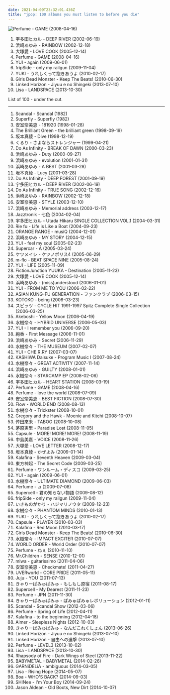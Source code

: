 ```yaml
---
date: 2021-04-09T23:32:01.436Z
title: "jpop: 100 albums you must listen to before you die"
---
```

![Perfume - GAME (2008-04-16)](http://coverartarchive.org/release/6731434a-6638-3029-bfe6-cde8fa92b04f/3623870570-500.jpg "Perfume - GAME (2008-04-16)")
<ol class="albums">
<li data-cover="https://via.placeholder.com/450" data-tags="j-pop" role="button">宇多田ヒカル - DEEP RIVER (2002-06-19)</li>
<li data-cover="http://coverartarchive.org/release/645d3110-da65-4a26-8658-7be879a91431/18052713152-500.jpg" data-tags="j-pop, ayumi hamasaki, jpop" role="button">浜崎あゆみ - RAINBOW (2002-12-18)</li>
<li data-cover="https://via.placeholder.com/450" data-tags="jpop" role="button">大塚愛 - LOVE COOK (2005-12-14)</li>
<li data-cover="http://coverartarchive.org/release/6731434a-6638-3029-bfe6-cde8fa92b04f/3623870570-500.jpg" data-tags="electropop, japanese, j-pop" role="button">Perfume - GAME (2008-04-16)</li>
<li data-cover="http://coverartarchive.org/release/11ce296b-5499-439b-8e1c-092b0e35557e/22270460633-500.jpg" data-tags="japanese, female vocalists, jpop, asian, j-pop, sucks, chiant, asian music, chevre, asian pop, things i will never listen to, better than ayu, better than akiko shikata, more talented than akiko shikata, talentless people, voix de chevre, chiante, chiantissime, this is why jpop in the 2000s sucked" role="button">YUI - again (2009-06-01)</li>
<li data-cover="http://coverartarchive.org/release/4a7922e0-b976-4d75-98a9-bb16585e7b8e/12665202859-500.jpg" data-tags="japanese, female vocalists, jpop, asian, band, anime, j-pop, female fronted, group, asian music, asian pop" role="button">fripSide - only my railgun (2009-11-04)</li>
<li data-cover="https://img.discogs.com/eb8Dxtz7j4wZPSF-irTXSZCa5Po=/fit-in/560x558/filters:strip_icc():format(jpeg):mode_rgb():quality(90)/discogs-images/R-10358007-1495933318-6332.jpeg.jpg" data-tags="japanese, female vocalists, jpop, asian, j-pop, asian music, asian pop" role="button">YUKI - うれしくって抱きあうよ (2010-02-17)</li>
<li data-cover="https://img.discogs.com/aAJSpcToIy-skw6PGLAhAfk5qz4=/fit-in/505x500/filters:strip_icc():format(jpeg):mode_rgb():quality(90)/discogs-images/R-7123174-1434228240-1568.jpeg.jpg" data-tags="jpop, anime soundtrack, jrock, girls dead monster" role="button">Girls Dead Monster - Keep The Beats! (2010-06-30)</li>
<li data-cover="https://img.discogs.com/7keK_Y6gzpT541dDfeXuyysowEI=/fit-in/225x225/filters:strip_icc():format(jpeg):mode_rgb():quality(90)/discogs-images/R-13609910-1557464097-7090.jpeg.jpg" data-tags="jpop, anime" role="button">Linked Horizon - Jiyuu e no Shingeki (2013-07-10)</li>
<li data-cover="http://coverartarchive.org/release/cf57108a-858c-40c7-91c1-f279b706a7fd/27815880367-500.jpg" data-tags="japanese, female vocalists, jpop, j-pop, asian pop" role="button">Lisa - LANDSPACE (2013-10-30)</li>
</ol>
List of 100 - under the cut.
<!-- more -->

_________________

<ol class="albums">
<li data-cover="https://img.discogs.com/5epCUXsJ2Xl8nxSbXtsrwWhvO5o=/fit-in/600x960/filters:strip_icc():format(jpeg):mode_rgb():quality(90)/discogs-images/R-1917506-1469731860-9485.jpeg.jpg" data-tags="japanese, 80s, girls, jpop, asian, j-rock, j-pop, 1980s, jrock, girl band, girl group, girl groups, girlband, shwrm-rock, shwrm-popper, in search of the lost genre" role="button">
Scandal - Scandal (1982)
</li>
<li data-cover="https://img.discogs.com/H1zCciXUroFhycjd8LhxWol2qV4=/fit-in/500x496/filters:strip_icc():format(jpeg):mode_rgb():quality(90)/discogs-images/R-2049997-1261688149.jpeg.jpg" data-tags="rock, jpop, j-pop, jrock, superfly" role="button">
Superfly - Superfly (1982)
</li>
<li data-cover="http://coverartarchive.org/release/49ee5606-261b-4efe-a96c-71c2221c4a36/4012896167-500.jpg" data-tags="j-pop" role="button">
安室奈美恵 - 181920 (1998-01-28)
</li>
<li data-cover="https://img.discogs.com/I4--kD81cs_EzHpeqfZZf_gwD0A=/fit-in/600x526/filters:strip_icc():format(jpeg):mode_rgb():quality(90)/discogs-images/R-3067871-1564415275-1000.jpeg.jpg" data-tags="jpop, the brilliant green, oma, tomoko kawase, oma3, tjjssrhgfd" role="button">
The Brilliant Green - the brilliant green (1998-09-19)
</li>
<li data-cover="https://via.placeholder.com/450" data-tags="jpop, japanese" role="button">
坂本真綾 - Dive (1998-12-19)
</li>
<li data-cover="https://via.placeholder.com/450" data-tags="jpop" role="button">
くるり - さよならストレンジャー (1999-04-21)
</li>
<li data-cover="https://img.discogs.com/ONQv23t3WOoAkv-Kq5AHA0NAFe0=/fit-in/600x600/filters:strip_icc():format(jpeg):mode_rgb():quality(90)/discogs-images/R-1954460-1439431938-2719.jpeg.jpg" data-tags="j-pop" role="button">
Do As Infinity - BREAK OF DAWN (2000-03-23)
</li>
<li data-cover="http://coverartarchive.org/release/6c56f5e3-0cda-4243-88f6-40682375c9d1/18052521100-500.jpg" data-tags="j-pop, japanese, jpop, ayumi hamasaki" role="button">
浜崎あゆみ - Duty (2000-09-27)
</li>
<li data-cover="https://via.placeholder.com/450" data-tags="jpop" role="button">
浜崎あゆみ - evolution (2001-01-31)
</li>
<li data-cover="http://coverartarchive.org/release/179017a3-0866-49c2-b021-ed3bf2e80a9c/18053623012-500.jpg" data-tags="j-pop, jpop, ayumi hamasaki" role="button">
浜崎あゆみ - A BEST (2001-03-28)
</li>
<li data-cover="http://coverartarchive.org/release/397476b8-16f6-3038-abd8-d939563a0b1f/2755766220-500.jpg" data-tags="japanese, jpop, anime" role="button">
坂本真綾 - Lucy (2001-03-28)
</li>
<li data-cover="https://img.discogs.com/n3wlcjlk3J46Foory-bhhzgdkb4=/fit-in/600x526/filters:strip_icc():format(jpeg):mode_rgb():quality(90)/discogs-images/R-598832-1141312670.jpeg.jpg" data-tags="j-rock, j-pop, do as infinity" role="button">
Do As Infinity - DEEP FOREST (2001-09-19)
</li>
<li data-cover="https://via.placeholder.com/450" data-tags="j-pop" role="button">
宇多田ヒカル - DEEP RIVER (2002-06-19)
</li>
<li data-cover="https://img.discogs.com/n3wlcjlk3J46Foory-bhhzgdkb4=/fit-in/600x526/filters:strip_icc():format(jpeg):mode_rgb():quality(90)/discogs-images/R-598832-1141312670.jpeg.jpg" data-tags="japanese, pop rock, jpop, female vocalist, j-rock, j-pop, jrock, collection, do as infinity, record collection, japanese female pop-rock" role="button">
Do As Infinity - TRUE SONG (2002-12-16)
</li>
<li data-cover="http://coverartarchive.org/release/645d3110-da65-4a26-8658-7be879a91431/18052713152-500.jpg" data-tags="j-pop, ayumi hamasaki, jpop" role="button">
浜崎あゆみ - RAINBOW (2002-12-18)
</li>
<li data-cover="https://via.placeholder.com/450" data-tags="namie amuro" role="button">
安室奈美恵 - STYLE (2003-12-10)
</li>
<li data-cover="http://coverartarchive.org/release/b8a2581c-f325-3515-8144-fa3e714a43c4/15823569862-500.jpg" data-tags="j-pop, inspiring, ayumi hamasaki, mainstream artists that actually experiment with different genres and succeed" role="button">
浜崎あゆみ - Memorial address (2003-12-17)
</li>
<li data-cover="https://img.discogs.com/JLZ8kTU1hQhlwYxyRsJxNzWYO5c=/fit-in/600x515/filters:strip_icc():format(jpeg):mode_rgb():quality(90)/discogs-images/R-228009-1143075971.jpeg.jpg" data-tags="chillout, japanese, downtempo, easy listening, acid jazz, lounge, jazz fusion, jpop, asian, j-pop, jazz pop, 2 s34rch, asian music, retroschool, asian pop, jazztronik, samurai music, amazing japanese lounge music, colorful album covers, rainbow album covers" role="button">
Jazztronik - 七色 (2004-02-04)
</li>
<li data-cover="http://coverartarchive.org/release/a693d277-4f62-4cdb-b5cc-8539cc5b0c46/14805551856-500.jpg" data-tags="j-pop, utada hikaru, japanese" role="button">
宇多田ヒカル - Utada Hikaru SINGLE COLLECTION VOL.1 (2004-03-31)
</li>
<li data-cover="https://img.discogs.com/yKzqw--EgFlAqCIwhw2_ahDZaaY=/fit-in/600x600/filters:strip_icc():format(jpeg):mode_rgb():quality(90)/discogs-images/R-13217983-1550152762-5358.jpeg.jpg" data-tags="nakoruru" role="button">
Rie fu - Life is Like a Boat (2004-09-23)
</li>
<li data-cover="https://img.discogs.com/kRGG9CiEe0QwK2FtDwtyOZIWf5g=/fit-in/250x250/filters:strip_icc():format(jpeg):mode_rgb():quality(90)/discogs-images/R-9065963-1474176395-7169.jpeg.jpg" data-tags="japanese, jpop, j-rock, j-pop, mr ownership deal, in my possession, orangehappy" role="button">
ORANGE RANGE - musiQ (2004-12-01)
</li>
<li data-cover="http://coverartarchive.org/release/4c770da0-8b3b-3b17-a944-bef8ddd0174d/18053130482-500.jpg" data-tags="j-pop, jpop" role="button">
浜崎あゆみ - MY STORY (2004-12-15)
</li>
<li data-cover="http://coverartarchive.org/release/3b416738-1ef4-4bf2-8ce3-7233e3db4010/26029102975-500.jpg" data-tags="japanese, female vocalists, jpop, asian, j-pop, asian music, asian pop, yui japa" role="button">
YUI - feel my soul (2005-02-23)
</li>
<li data-cover="http://coverartarchive.org/release/4cad51d7-f26e-4a90-ba61-82906052ce07/2061294269-500.jpg" data-tags="japanese, jpop, asian, dreampop, j-rock, j-pop, jrock, japanese music, asian rock, asian pop" role="button">
Supercar - A (2005-03-24)
</li>
<li data-cover="https://img.discogs.com/UDrurJgQQ47AxAMfp24wzmQR3tM=/fit-in/600x595/filters:strip_icc():format(jpeg):mode_rgb():quality(90)/discogs-images/R-9609132-1483599861-1321.jpeg.jpg" data-tags="hip-hop, japanese, jpop, japanese hip-hop" role="button">
ケツメイシ - ケツノポリス4 (2005-06-29)
</li>
<li data-cover="https://img.discogs.com/46dad272331b770e45c28eea695bf30f59a15b86/images/spacer.gif" data-tags="jpop" role="button">
m-flo - BEAT SPACE NINE (2005-08-24)
</li>
<li data-cover="http://coverartarchive.org/release/49239fa8-d4cf-4870-a61a-8849557203e6/13872961723-500.jpg" data-tags="japanese, j-pop" role="button">
YUI - LIFE (2005-11-09)
</li>
<li data-cover="https://img.discogs.com/JoOx9GfFUDUu0NvGegLHJjORYlA=/fit-in/420x423/filters:strip_icc():format(jpeg):mode_rgb():quality(90)/discogs-images/R-2255613-1272651511.jpeg.jpg" data-tags="jpop, anime" role="button">
FictionJunction YUUKA - Destination (2005-11-23)
</li>
<li data-cover="https://via.placeholder.com/450" data-tags="jpop" role="button">
大塚愛 - LOVE COOK (2005-12-14)
</li>
<li data-cover="https://via.placeholder.com/450" data-tags="j-pop" role="button">
浜崎あゆみ - (miss)understood (2006-01-01)
</li>
<li data-cover="http://coverartarchive.org/release/0d2be387-28e2-4637-bba4-54d24d3a4e71/18954010886-500.jpg" data-tags="j-pop, japanese" role="button">
YUI - FROM ME TO YOU (2006-02-22)
</li>
<li data-cover="http://coverartarchive.org/release/a73f09e4-0136-44c4-a3ee-9dff4617d7f9/3462461101-500.jpg" data-tags="jpop, j-rock, j-pop, jrock" role="button">
ASIAN KUNG-FU GENERATION - ファンクラブ (2006-03-15)
</li>
<li data-cover="http://coverartarchive.org/release/3e3e3ff8-427b-35a0-8400-5d05bdd46eee/28343890838-500.jpg" data-tags="jpop, anime" role="button">
KOTOKO - being (2006-03-23)
</li>
<li data-cover="https://via.placeholder.com/450" data-tags="japanese, jpop, asian, band, j-rock, j-pop, jrock, group, boy band, asian music, asian rock, asian pop" role="button">
スピッツ - CYCLE HIT 1991-1997 Spitz Complete Single Collection (2006-03-25)
</li>
<li data-cover="https://img.discogs.com/MXa1elo4I7K8kyPj0SaDUzwuXS4=/fit-in/370x330/filters:strip_icc():format(jpeg):mode_rgb():quality(90)/discogs-images/R-4051313-1353611047-2514.jpeg.jpg" data-tags="japanese, jpop, male vocalists, j-pop, asian pop, japan music" role="button">
Akeboshi - Yellow Moon (2006-04-19)
</li>
<li data-cover="http://coverartarchive.org/release/12f5ac02-af0d-4aea-a839-e5ba660c7dff/2938000661-500.jpg" data-tags="japanese, jpop" role="button">
水樹奈々 - HYBRID UNIVERSE (2006-05-03)
</li>
<li data-cover="http://coverartarchive.org/release/5a52f72b-f491-4d02-abb6-9433e645a1ab/26029915527-500.jpg" data-tags="japanese, female vocalists, jpop, asian, j-pop, tokyo, asian music, asian pop, chstoperbrelli" role="button">
YUI - I remember you (2006-09-20)
</li>
<li data-cover="http://coverartarchive.org/release/d7650ace-27e4-4d5e-84c1-777f5621d36f/26630878909-500.jpg" data-tags="japanese, female vocalists, jpop, asian, j-pop, asian music, asian pop, japanese female pop-rock" role="button">
絢香 - First Message (2006-11-01)
</li>
<li data-cover="https://via.placeholder.com/450" data-tags="japanese, j-pop" role="button">
浜崎あゆみ - Secret (2006-11-29)
</li>
<li data-cover="https://via.placeholder.com/450" data-tags="japanese, jpop, game, anime, seiyuu, album, voice actor, wild arms, nanoha, mizuki nana, j pop, voice actress, cm song" role="button">
水樹奈々 - THE MUSEUM (2007-02-07)
</li>
<li data-cover="http://coverartarchive.org/release/b37affef-9b53-3b7e-a14c-4f7f1616945d/26030059109-500.jpg" data-tags="japanese, female vocalists, jpop, asian, j-pop, yui, asian music, asian pop" role="button">
YUI - CHE.R.RY (2007-03-07)
</li>
<li data-cover="http://coverartarchive.org/release/ead00f57-fba2-43f7-acba-99491acac9b6/11036616878-500.jpg" data-tags="electronic, glitch" role="button">
KASHIWA Daisuke - Program Music I (2007-08-24)
</li>
<li data-cover="https://via.placeholder.com/450" data-tags="japanese, jpop, voice actress" role="button">
水樹奈々 - GREAT ACTIVITY (2007-11-14)
</li>
<li data-cover="http://coverartarchive.org/release/b98b13ff-8f00-49c2-a9e6-c6b370767003/18053330278-500.jpg" data-tags="j-pop" role="button">
浜崎あゆみ - GUILTY (2008-01-01)
</li>
<li data-cover="https://via.placeholder.com/450" data-tags="japanese, jpop, game, anime, single, seiyuu, voice actor, mizuki nana, j pop, voice actress, rosary to vampire" role="button">
水樹奈々 - STARCAMP EP (2008-02-06)
</li>
<li data-cover="http://coverartarchive.org/release/39c898e0-6cb4-4f40-8d33-d7d29280361a/4005393117-500.jpg" data-tags="j-pop, japanese" role="button">
宇多田ヒカル - HEART STATION (2008-03-19)
</li>
<li data-cover="http://coverartarchive.org/release/6731434a-6638-3029-bfe6-cde8fa92b04f/3623870570-500.jpg" data-tags="electropop, japanese, j-pop" role="button">
Perfume - GAME (2008-04-16)
</li>
<li data-cover="http://coverartarchive.org/release/d0a5c315-1202-4d16-b0e1-f47c992f10dd/5230506491-500.jpg" data-tags="j-pop" role="button">
Perfume - love the world (2008-07-09)
</li>
<li data-cover="https://via.placeholder.com/450" data-tags="pop, j-pop" role="button">
安室奈美恵 - BEST FICTION (2008-07-30)
</li>
<li data-cover="https://img.discogs.com/46dad272331b770e45c28eea695bf30f59a15b86/images/spacer.gif" data-tags="japanese, jpop, asian, male vocalists, anime, j-rock, j-pop, group, boy band, asian music, asian pop" role="button">
Flow - WORLD END (2008-08-13)
</li>
<li data-cover="https://via.placeholder.com/450" data-tags="japanese, jpop" role="button">
水樹奈々 - Trickster (2008-10-01)
</li>
<li data-cover="https://img.discogs.com/l3Al6RIdg26l2hV2FEujftK1ttE=/fit-in/350x350/filters:strip_icc():format(jpeg):mode_rgb():quality(90)/discogs-images/R-1470791-1222156904.jpeg.jpg" data-tags="indie, folk" role="button">
Gregory and the Hawk - Moenie and Kitchi (2008-10-07)
</li>
<li data-cover="http://coverartarchive.org/release/d410578e-44da-4691-9f84-362f556664b3/9364802380-500.jpg" data-tags="j-pop" role="button">
倖田來未 - TABOO (2008-10-08)
</li>
<li data-cover="http://coverartarchive.org/release/51072105-076c-4a18-ab9e-95a046abbe00/21897988023-500.jpg" data-tags="japanese, female vocalists, jpop, asian, anime, j-pop, seiyuu, asian pop, voice actress" role="button">
茅原実里 - Paradise Lost (2008-11-05)
</li>
<li data-cover="http://coverartarchive.org/release/e47c2bf7-d70d-3331-98da-fca4296c3c86/8830552489-500.jpg" data-tags="electronic, electro-pop" role="button">
Capsule - MORE! MORE! MORE! (2008-11-19)
</li>
<li data-cover="https://via.placeholder.com/450" data-tags="j-pop" role="button">
中島美嘉 - VOICE (2008-11-26)
</li>
<li data-cover="http://coverartarchive.org/release/b43114b8-f7fe-413e-91a4-774302b28e4b/22445095721-500.jpg" data-tags="jpop, j-pop, ai otsuka, japanese female pop-rock" role="button">
大塚愛 - LOVE LETTER (2008-12-17)
</li>
<li data-cover="https://via.placeholder.com/450" data-tags="japanese, jpop, voice actress" role="button">
坂本真綾 - かぜよみ (2009-01-14)
</li>
<li data-cover="http://coverartarchive.org/release/9d290678-9d83-493e-b686-91a7351d70a7/2627971442-500.jpg" data-tags="ethereal, j-pop, yuki kajiura" role="button">
Kalafina - Seventh Heaven (2009-03-04)
</li>
<li data-cover="http://coverartarchive.org/release/da1fb9e6-497e-4a1c-bc17-ed81273e83cf/5525512298-500.jpg" data-tags="jpop, j-pop" role="button">
東方神起 - The Secret Code (2009-03-25)
</li>
<li data-cover="http://coverartarchive.org/release/a8839f5a-1e4a-43a8-81a5-0b7d50faed71/4407071845-500.jpg" data-tags="electronic, electropop, japanese, female vocalists, jpop, asian, j-pop, electro-pop, girl band, girl group, girl groups, group, idol, asian music, asian pop, one room disco" role="button">
Perfume - ワンルーム・ディスコ (2009-03-25)
</li>
<li data-cover="http://coverartarchive.org/release/11ce296b-5499-439b-8e1c-092b0e35557e/22270460633-500.jpg" data-tags="japanese, female vocalists, jpop, asian, j-pop, sucks, chiant, asian music, chevre, asian pop, things i will never listen to, better than ayu, better than akiko shikata, more talented than akiko shikata, talentless people, voix de chevre, chiante, chiantissime, this is why jpop in the 2000s sucked" role="button">
YUI - again (2009-06-01)
</li>
<li data-cover="https://via.placeholder.com/450" data-tags="japanese, jpop" role="button">
水樹奈々 - ULTIMATE DIAMOND (2009-06-03)
</li>
<li data-cover="https://via.placeholder.com/450" data-tags="electropop, electronic, j-pop" role="button">
Perfume - ⊿ (2009-07-08)
</li>
<li data-cover="http://coverartarchive.org/release/efb76477-1561-4348-9c33-cefc141d2d05/24533796927-500.jpg" data-tags="japanese, jpop" role="button">
Supercell - 君の知らない物語 (2009-08-12)
</li>
<li data-cover="http://coverartarchive.org/release/4a7922e0-b976-4d75-98a9-bb16585e7b8e/12665202859-500.jpg" data-tags="japanese, female vocalists, jpop, asian, band, anime, j-pop, female fronted, group, asian music, asian pop" role="button">
fripSide - only my railgun (2009-11-04)
</li>
<li data-cover="http://coverartarchive.org/release/a7b1bbf4-a9fa-3698-888b-2751bbd91eb0/12319926823-500.jpg" data-tags="japanese, female vocalists, jpop, asian, band, j-pop, female fronted, group, asian music, asian pop" role="button">
いきものがかり - ハジマリノウタ (2009-12-23)
</li>
<li data-cover="http://coverartarchive.org/release/aa57788f-18fe-4c42-93a3-de20cd9e964e/28729539626-500.jpg" data-tags="japanese, jpop, single, seiyuu, singles i own, voice actor, mizuki nana, j pop, voice actress" role="button">
水樹奈々 - PHANTOM MINDS (2010-01-13)
</li>
<li data-cover="https://img.discogs.com/eb8Dxtz7j4wZPSF-irTXSZCa5Po=/fit-in/560x558/filters:strip_icc():format(jpeg):mode_rgb():quality(90)/discogs-images/R-10358007-1495933318-6332.jpeg.jpg" data-tags="japanese, female vocalists, jpop, asian, j-pop, asian music, asian pop" role="button">
YUKI - うれしくって抱きあうよ (2010-02-17)
</li>
<li data-cover="http://coverartarchive.org/release/b7eda74c-c971-4f1d-874d-22b8e96d316e/6311300074-500.jpg" data-tags="electronic, electropop, j-pop, japanese" role="button">
Capsule - PLAYER (2010-03-03)
</li>
<li data-cover="https://img.discogs.com/VGtnrM4WLQ_3WaoOaNZskk7P5yI=/fit-in/500x500/filters:strip_icc():format(jpeg):mode_rgb():quality(90)/discogs-images/R-2236730-1271526795.jpeg.jpg" data-tags="female vocalists" role="button">
Kalafina - Red Moon (2010-03-17)
</li>
<li data-cover="https://img.discogs.com/aAJSpcToIy-skw6PGLAhAfk5qz4=/fit-in/505x500/filters:strip_icc():format(jpeg):mode_rgb():quality(90)/discogs-images/R-7123174-1434228240-1568.jpeg.jpg" data-tags="jpop, anime soundtrack, jrock, girls dead monster" role="button">
Girls Dead Monster - Keep The Beats! (2010-06-30)
</li>
<li data-cover="https://via.placeholder.com/450" data-tags="japanese, jpop, seiyuu" role="button">
水樹奈々 - IMPACT EXCITER (2010-07-07)
</li>
<li data-cover="http://coverartarchive.org/release/914ea7f1-07e5-470a-8db6-e2793b547718/14962631658-500.jpg" data-tags="electronic, jpop" role="button">
WORLD ORDER - World Order (2010-07-07)
</li>
<li data-cover="http://coverartarchive.org/release/fc652ef5-d721-4a4a-a977-c021bebd33ab/5773948092-500.jpg" data-tags="electronic, japanese, female vocalists, techno, girls, jpop, asian, j-pop, girl band, girl group, girl groups, group, girlband, idol, asian music, asian pop" role="button">
Perfume - ねぇ (2010-11-10)
</li>
<li data-cover="https://img.discogs.com/Ppk_T-Nz_tq810jPz5XleMvWC6c=/fit-in/543x600/filters:strip_icc():format(jpeg):mode_rgb():quality(90)/discogs-images/R-3614253-1343199599-4312.jpeg.jpg" data-tags="japanese, jpop, asian, band, male vocalists, j-rock, j-pop, jrock, group, boy band, asian music, asian rock, asian pop" role="button">
Mr.Children - SENSE (2010-12-01)
</li>
<li data-cover="https://img.discogs.com/6tUejbfhPtqHHm57xhCRPb43bik=/fit-in/500x496/filters:strip_icc():format(jpeg):mode_rgb():quality(90)/discogs-images/R-12219014-1530737359-2996.jpeg.jpg" data-tags="japanese, female vocalists, jpop, asian, j-rock, j-pop, jrock, asian music, asian pop" role="button">
miwa - guitarissimo (2011-04-06)
</li>
<li data-cover="http://coverartarchive.org/release/8d2070e5-6bb0-44aa-a80e-2f855cbe4846/9313227759-500.jpg" data-tags="dance, queen, jpop, r&b, rnb, j-pop, must listen, badass, addicting, collab, j-urban, j-hiphop, j-rnb, queen of j-pop, j-r&b, random tags, um tesao de album" role="button">
安室奈美恵 - Checkmate! (2011-04-27)
</li>
<li data-cover="http://coverartarchive.org/release/334f4926-b194-4eab-9ff4-383c1008e79e/17130028358-500.jpg" data-tags="japanese, jpop, asian, male vocalists, anime, j-rock, j-pop, jrock, group, boy band, asian music, asian rock, sweet memories, ao no exorcist" role="button">
UVERworld - CORE PRIDE (2011-05-11)
</li>
<li data-cover="http://coverartarchive.org/release/9d75f705-2835-4d1e-bc59-c50c3de3da37/1836581577-500.jpg" data-tags="japanese, female vocalists, jpop, asian, j-pop, asian music, asian pop" role="button">
Juju - YOU (2011-07-13)
</li>
<li data-cover="http://coverartarchive.org/release/f170a5dd-8dd5-4a17-bbf3-a69e1719116d/6305470317-500.jpg" data-tags="j-pop" role="button">
きゃりーぱみゅぱみゅ - もしもし原宿 (2011-08-17)
</li>
<li data-cover="http://coverartarchive.org/release/5f31de44-1d71-4452-a3c2-f1ebbc286c59/13289787902-500.jpg" data-tags="japanese, jpop, asian, anime, j-pop, female fronted, asian music, asian pop" role="button">
Supercell - My Dearest (2011-11-23)
</li>
<li data-cover="http://coverartarchive.org/release/2a12d57a-2832-426b-b52c-c27d4bef5617/5230353728-500.jpg" data-tags="j-pop, electropop" role="button">
Perfume - JPN (2011-11-30)
</li>
<li data-cover="https://via.placeholder.com/450" data-tags="j-pop" role="button">
きゃりーぱみゅぱみゅ - ぱみゅぱみゅレボリューション (2012-01-11)
</li>
<li data-cover="https://img.discogs.com/5epCUXsJ2Xl8nxSbXtsrwWhvO5o=/fit-in/600x960/filters:strip_icc():format(jpeg):mode_rgb():quality(90)/discogs-images/R-1917506-1469731860-9485.jpeg.jpg" data-tags="japanese, girls, jpop, j-rock, j-pop, jrock, girl band, girl group, girl groups, girlband, asian rock, asian pop" role="button">
Scandal - Scandal Show (2012-03-06)
</li>
<li data-cover="http://coverartarchive.org/release/014a2f6b-5eb1-4887-9128-2fc77fb806f2/4183482084-500.jpg" data-tags="j-pop" role="button">
Perfume - Spring of Life (2012-04-11)
</li>
<li data-cover="http://coverartarchive.org/release/2436359b-73fe-4747-8788-6cf500606c2f/15714368431-500.jpg" data-tags="japanese, female vocalists, girls, jpop, anime, j-pop, girl band, girl group, girl groups, girlband, asian pop" role="button">
Kalafina - to the beginning (2012-04-18)
</li>
<li data-cover="http://coverartarchive.org/release/b351edd3-230a-426a-9786-4bc598ae5f89/19157481687-500.jpg" data-tags="japanese, female vocalists, jpop, asian, j-pop, asian pop" role="button">
Aimer - Sleepless Nights (2012-10-03)
</li>
<li data-cover="http://coverartarchive.org/release/59da3287-974e-49cc-b30d-1551149c204b/7972942521-500.jpg" data-tags="japanese, jpop, j-pop" role="button">
きゃりーぱみゅぱみゅ - なんだこれくしょん (2013-06-26)
</li>
<li data-cover="https://img.discogs.com/7keK_Y6gzpT541dDfeXuyysowEI=/fit-in/225x225/filters:strip_icc():format(jpeg):mode_rgb():quality(90)/discogs-images/R-13609910-1557464097-7090.jpeg.jpg" data-tags="jpop, anime" role="button">
Linked Horizon - Jiyuu e no Shingeki (2013-07-10)
</li>
<li data-cover="http://coverartarchive.org/release/55337971-7618-45f8-aa57-304b339a029b/19508607303-500.jpg" data-tags="japanese, jpop, male vocalists, anime, j-pop, asian pop" role="button">
Linked Horizon - 自由への進撃 (2013-07-10)
</li>
<li data-cover="https://img.discogs.com/fK_SBnhk_3gYkaQuDn1Mcg2Ro2E=/fit-in/600x619/filters:strip_icc():format(jpeg):mode_rgb():quality(90)/discogs-images/R-5145641-1494989212-6727.jpeg.jpg" data-tags="electronic, electropop, j-pop" role="button">
Perfume - LEVEL3 (2013-10-02)
</li>
<li data-cover="http://coverartarchive.org/release/cf57108a-858c-40c7-91c1-f279b706a7fd/27815880367-500.jpg" data-tags="japanese, female vocalists, jpop, j-pop, asian pop" role="button">
Lisa - LANDSPACE (2013-10-30)
</li>
<li data-cover="https://img.discogs.com/73ZwOiVWf4s3l_TtcL76cmNc24A=/fit-in/600x600/filters:strip_icc():format(jpeg):mode_rgb():quality(90)/discogs-images/R-5121717-1386434067-8829.jpeg.jpg" data-tags="worst albums of 2013, pop, japanese, emo, female vocalists, power pop, dance, jpop, why, anime, j-pop, nerdcore, cheesy, bad grammar, sucks, visual kei, engrish, shame, assholes, trump, embarrassing, bland, not metal, not rock, pompous, hipster, vocaloid, kircore, achingly intelligent, bad english, paris hilton, pop metal, unoriginal, over the top, not music, over-the-top, shameless, fucking garbage, really bad, anison, facepalm, stupid lyrics, stinks, hates america, poser, not gothic, worst song ever, hipster metal, posers, mainstream shit, immature, merda, iconic, poser metal, flatulence, unimaginable brilliance, post-kircore, not darkwave, turd, not experimental, laughable, shameful, thumbs down" role="button">
Rhapsody of Fire - Dark Wings of Steel (2013-11-22)
</li>
<li data-cover="http://coverartarchive.org/release/e5c0f2cc-692c-46e2-af7d-4404c95e1550/6434003625-500.jpg" data-tags="metal, j-pop, kawaii metal" role="button">
BABYMETAL - BABYMETAL (2014-02-26)
</li>
<li data-cover="http://coverartarchive.org/release/a3fc03ac-be67-4bda-92dd-d0712384064e/28884275867-500.jpg" data-tags="japanese, jpop, anime, j-pop, female fronted, asian pop" role="button">
GARNiDELiA - ambiguous (2014-03-05)
</li>
<li data-cover="https://img.discogs.com/CekTjiDimLI0Ymt9w79fECuYvv8=/fit-in/175x175/filters:strip_icc():format(jpeg):mode_rgb():quality(90)/discogs-images/R-319834-1094498826.jpeg.jpg" data-tags="japanese, female vocalists, jpop, anime, j-pop, asian pop" role="button">
Lisa - Rising Hope (2014-05-07)
</li>
<li data-cover="http://coverartarchive.org/release/14fdecc7-02f6-4670-98ba-82f53076b121/7965163856-500.jpg" data-tags="pop, japanese, jpop, female vocalist, j-pop, boa, fairy tail" role="button">
Boa - WHO'S BACK? (2014-09-03)
</li>
<li data-cover="http://coverartarchive.org/release/23b272a8-5ecb-4f40-a309-c4158444b24b/8262713546-500.jpg" data-tags="pop, japanese, dance, jpop, rnb, j-pop, album, sm entertainment, shinee" role="button">
SHINee - I'm Your Boy (2014-09-24)
</li>
<li data-cover="http://coverartarchive.org/release/9995defc-83f0-4986-8034-37a351c9d8f5/8535696317-500.jpg" data-tags="drone, meme, mucore" role="button">
Jason Aldean - Old Boots, New Dirt (2014-10-07)
</li>
</ol>